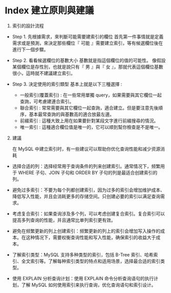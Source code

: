 # Index 建立原則與建議

1. 索引的設計流程

+ Step 1. 先根據需求，來判斷可能需要建索引的欄位
首先第一件事情就是定義需求或是預測，來決定那些欄位『 可能 』需要建立索引，等有候選欄位後在進行下一個步驟。

+ Step 2. 看看候選欄位的基數大小
基數就是指這個欄位的值的可能性。
像假設某個欄位是存性別，也就是說只有『 男 』與『 女 』，那就代表這個欄位基數很小，這時就不建議建立索引。

+ Step 3. 決定使用的索引類型
基本上就是以下三種選擇 :
	+ 一般索引(覆蓋索引) : 在一些常用單獨 query，如果需要與其它欄位一起查詢，可考慮建連合索引。
	+ 聯合索引 : 常常需要與其它欄位一起查詢，適合建立。但是要注意先後順序，基本最常查詢的與基數高的適合放最左邊。
	+ 前綴索引 : 這種大致上用在如果要針對某段文字進行前綴搜尋的情況。
	+ 唯一索引 : 這種適合欄位值是唯一的，它可以順到幫你檢查是不是唯一。

2. 建議
   
   在 MySQL 中建立索引时，有一些建议可以帮助你优化查询性能和减少资源消耗

+ 选择合适的列：选择经常用于查询条件的列来创建索引。通常情况下，频繁用于 WHERE 子句、JOIN 子句和 ORDER BY 子句的列是最适合创建索引的列。

+ 避免过多索引：不要为每个列都创建索引，因为过多的索引会增加维护成本、降低写入性能，并且会消耗更多的存储空间。只创建必要的索引以满足查询需求。

+ 考虑复合索引：如果查询涉及多个列，可以考虑创建复合索引。复合索引可以提高多列查询的性能，并且通常比单列索引更有效。

+ 避免在频繁更新的列上创建索引：频繁更新的列上的索引会增加写入操作的成本。在这种情况下，需要权衡查询性能和写入性能，确保索引的收益大于成本。

+ 了解索引类型：MySQL 支持多种类型的索引，包括 B-Tree 索引、哈希索引、全文索引等。了解每种索引类型的特点和适用场景，选择最合适的索引类型。

+ 使用 EXPLAIN 分析查询计划：使用 EXPLAIN 命令分析查询语句的执行计划，了解 MySQL 如何使用索引来执行查询，优化查询语句和索引设计。
